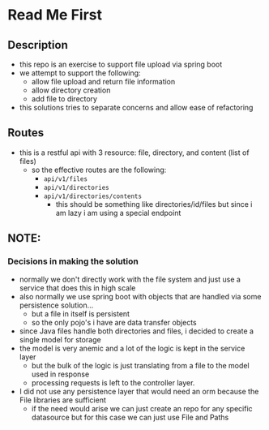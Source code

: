 # Read Me First

## Description
- this repo is an exercise to support file upload via spring boot
- we attempt to support the following:
  - allow file upload and return file information
  - allow directory creation
  - add file to directory
- this solutions tries to separate concerns and allow ease of refactoring

## Routes
- this is a restful api with 3 resource: file, directory, and content (list of files)
  - so the effective routes are the following:
    - `api/v1/files`
    - `api/v1/directories`
    - `api/v1/directories/contents`
      - this should be something like directories/id/files but since i am lazy i am using a special endpoint
## NOTE:
### Decisions in making the solution
- normally we don't directly work with the file system and just use a service that does this in high scale
- also normally we use spring boot with objects that are handled via some persistence solution...
  - but a file in itself is persistent 
  - so the only pojo's i have are data transfer objects
- since Java files handle both directories and files, i decided to create a single model for storage
- the model is very anemic and a lot of the logic is kept in the service layer
  - but the bulk of the logic is just translating from a file to the model used in response
  - processing requests is left to the controller layer.
- I did not use any persistence layer that would need an orm because the File libraries are sufficient
  - if the need would arise we can just create an repo for any specific datasource but for this case we can just use File and Paths